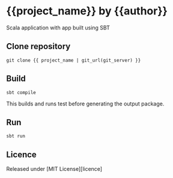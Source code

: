 # {{project_name}} by {{author}}

Scala application with app built using SBT

## Clone repository

```
git clone {{ project_name | git_url(git_server) }}
```

## Build

```
sbt compile
```

This builds and runs test before generating the output package.

## Run

```
sbt run
```

## Licence

Released under [MIT License][licence]
